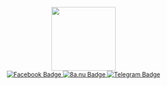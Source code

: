 <div id="header" align="center">
  <img src="https://media.giphy.com/media/j0HjChGV0J44KrrlGv/giphy.gif" width="150"/>
</div>
<div id="badges" align="center">
  <a href=https://www.facebook.com/profile.php?id=100003375986979>
    <img src="https://img.shields.io/badge/facebook-blue?logo=facebook&logoColor=white" alt="Facebook Badge"/>
  </a>
  <a href=https://www.8a.nu/user/alexey-shvidunov>
    <img src="https://img.shields.io/badge/8a.nu-red" alt="8a.nu Badge"/>
  </a>
   <a href=https://t.me/ash1291tt>
    <img src="https://img.shields.io/badge/telegram-blue?logo=telegram&logoColor=white" alt="Telegram Badge"/>
  </a>
</div>
